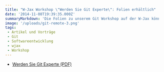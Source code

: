 ```yaml
---
title: "W-Jax Workshop \"Werden Sie Git Experte\": Folien erhältlich"
date: '2014-11-08T19:39:35.000Z'
summaryMarkdown: 'Die Folien zu unserem Git Workshop auf der W-Jax können hier heruntergeladen werden'
image: '/uploads/git-remote-3.png'
tags:
 - Artikel und Vorträge
 - Git
 - Softwareentwicklung
 - wjax
 - Workshop
---
```


* [Werden Sie Git Experte (PDF)](/uploads/WJax-Git-Powerworkshop.pdf)  
